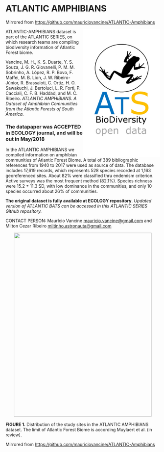 # ATLANTIC AMPHIBIANS

Mirrored from <https://github.com/mauriciovancine/ATLANTIC-Amphibians>

<img align="right" width="250" src="ats_v02_amphibians1.jpg">ATLANTIC-AMPHIBIANS dataset is part of the ATLANTIC SERIES, on which research teams are compiling biodiversity information of  Atlantic Forest biome. 

Vancine, M. H., K. S. Duarte, Y. S. Souza, J. G. R. Giovanelli, P. M. M. Sobrinho, A. López, R. P. Bovo, F. Maffei, M. B. Lion, J. W. Ribeiro-Júnior, R. Brassaloti, C. Ortiz, H. O. Sawakuchi, J. Bertoluci, L. R. Forti, P. Cacciali, C. F. B. Haddad, and M. C. Ribeiro. *ATLANTIC AMPHIBIANS. A Dataset of Amphibian Communities from the Atlantic Forests of South America.* 


### The datapaper was ACCEPTED in ECOLOGY journal, and will be out in May/2018

In the ATLANTIC AMPHIBIANS we compiled information on amphibian communities of Atlantic Forest Biome. A total of 389 bibliographic references from 1940 to 2017 were used as source of data. The database includes 17,619 records, which represents 528 species recorded at 1,163 georeferenced sites. About 82% were classified thru endemism criterion. Active surveys was the most frequent method (82.1%). Species richness were 15.2 ± 11.3 SD, with low dominance in the communities, and only 10 species occurred about 26% of communities.

**The original dataset is fully available at ECOLOGY repository**. 
*Updated version of ATLANTIC BATS can be accessed in this ATLANTIC SERIES Github repository.*

CONTACT PERSON: Maurício Vancine <mauricio.vancine@gmail.com> and Milton Cezar Ribeiro <miltinho.astronauta@gmail.com>

<p align="center"> 
<img src="https://github.com/mauriciovancine/ATLANTIC-Amphibians/blob/master/atlantic_amphibians_map.png" height="600" width="450">
</p>

**FIGURE 1.** Distribution of the study sites in the ATLANTIC AMPHIBIANS dataset. The limit of Atlantic Forest Biome is according Muylaert et al. (in review). 

Mirrored from <https://github.com/mauriciovancine/ATLANTIC-Amphibians>